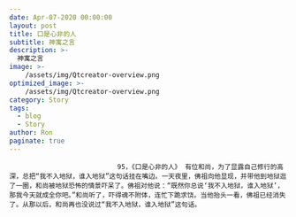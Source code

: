 ```yaml
---
date: Apr-07-2020 00:00:00
layout: post
title: 口是心非的人
subtitle: 神寓之言
description: >-
  神寓之言
image: >-
    /assets/img/Qtcreator-overview.png
optimized_image: >-
    /assets/img/Qtcreator-overview.png
category: Story
tags:
  - blog
  - Story
author: Ron
paginate: true
---
```


							　　95，《口是心非的人》 有位和尚，为了显露自己修行的高深，总把“我不入地狱，谁入地狱”这句话挂在嘴边。一天夜里，佛祖向他显现，并带他到地狱逛了一圈，和尚被地狱恐怖的情景吓呆了。佛祖对他说：“既然你总说‘我不入地狱，谁入地狱’，那我今天就成全你吧。”和尚听了，吓得魂不附体，连忙下跪求饶。当他抬头一看，佛祖已经消失了。从那以后，和尚再也没说过“我不入地狱，谁入地狱”这句话。
							
							
						